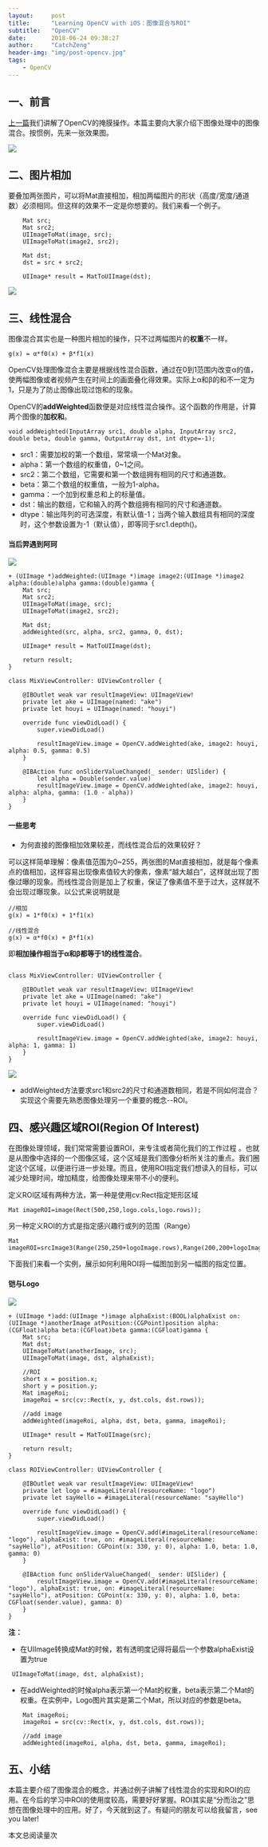 ```yaml
---
layout:     post
title:      "Learning OpenCV with iOS：图像混合与ROI"
subtitle:   "OpenCV"
date:       2018-06-24 09:38:27 
author:     "CatchZeng"
header-img: "img/post-opencv.jpg"
tags:
    - OpenCV
---
```

<span id="busuanzi_container_page_pv"></span>

## 一、前言

[上一篇](http://catchzeng.com/2018/06/14/Learning-OpenCV-with-iOS-掩膜操作/)我们讲解了OpenCV的掩膜操作。本篇主要向大家介绍下图像处理中的图像混合。按惯例，先来一张效果图。

![](/img/in-post/post-opencv/mix-1.gif)


## 二、图片相加

要叠加两张图片，可以将Mat直接相加，相加两幅图片的形状（高度/宽度/通道数）必须相同。但这样的效果不一定是你想要的。我们来看一个例子。

```
    Mat src;
    Mat src2;
    UIImageToMat(image, src);
    UIImageToMat(image2, src2);
    
    Mat dst;
    dst = src + src2;
    
    UIImage* result = MatToUIImage(dst);
```

![](/img/in-post/post-opencv/mix-2.png)


## 三、线性混合
图像混合其实也是一种图片相加的操作，只不过两幅图片的**权重**不一样。
```
g(x) = α*f0(x) + β*f1(x)
```
OpenCV处理图像混合主要是根据线性混合函数，通过在0到1范围内改变α的值，使两幅图像或者视频产生在时间上的画面叠化得效果。实际上α和β的和不一定为1，只是为了防止图像出现过饱和的现象。

OpenCV的**addWeighted**函数便是对应线性混合操作。这个函数的作用是，计算两个图像的**加权和**。
```
void addWeighted(InputArray src1, double alpha, InputArray src2, double beta, double gamma, OutputArray dst, int dtype=-1);
```
* src1：需要加权的第一个数组，常常填一个Mat对象。
* alpha：第一个数组的权重值，0~1之间。
* src2：第二个数组，它需要和第一个数组拥有相同的尺寸和通道数。
* beta：第二个数组的权重值，一般为1-alpha。
* gamma：一个加到权重总和上的标量值。
* dst：输出的数组，它和输入的两个数组拥有相同的尺寸和通道数。
* dtype：输出阵列的可选深度，有默认值-1；当两个输入数组具有相同的深度时，这个参数设置为-1（默认值），即等同于src1.depth()。

#### 当后羿遇到阿珂

![](/img/in-post/post-opencv/mix-3.gif)

```
+ (UIImage *)addWeighted:(UIImage *)image image2:(UIImage *)image2 alpha:(double)alpha gamma:(double)gamma {
    Mat src;
    Mat src2;
    UIImageToMat(image, src);
    UIImageToMat(image2, src2);
    
    Mat dst;
    addWeighted(src, alpha, src2, gamma, 0, dst);
    
    UIImage* result = MatToUIImage(dst);
    
    return result;
}

class MixViewController: UIViewController {

    @IBOutlet weak var resultImageView: UIImageView!
    private let ake = UIImage(named: "ake")
    private let houyi = UIImage(named: "houyi")
    
    override func viewDidLoad() {
        super.viewDidLoad()
        
        resultImageView.image = OpenCV.addWeighted(ake, image2: houyi, alpha: 0.5, gamma: 0.5)
    }
    
    @IBAction func onSliderValueChanged(_ sender: UISlider) {
        let alpha = Double(sender.value)
        resultImageView.image = OpenCV.addWeighted(ake, image2: houyi, alpha: alpha, gamma: (1.0 - alpha))
    }
}
```

#### 一些思考

* 为何直接的图像相加效果较差，而线性混合后的效果较好？

可以这样简单理解：像素值范围为0~255，两张图的Mat直接相加，就是每个像素点的值相加，这样容易出现像素值较大的像素，像素“越大越白”，这样就出现了图像过曝的现象。而线性混合则是加上了权重，保证了像素值不至于过大，这样就不会出现过曝现象。以公式来说明就是
```
//相加
g(x) = 1*f0(x) + 1*f1(x)

//线性混合
g(x) = α*f0(x) + β*f1(x)
```
即**相加操作相当于α和β都等于1的线性混合**。
```

class MixViewController: UIViewController {

    @IBOutlet weak var resultImageView: UIImageView!
    private let ake = UIImage(named: "ake")
    private let houyi = UIImage(named: "houyi")
    
    override func viewDidLoad() {
        super.viewDidLoad()
        
        resultImageView.image = OpenCV.addWeighted(ake, image2: houyi, alpha: 1, gamma: 1)
    }
}
```

![](/img/in-post/post-opencv/mix-4.png)


* addWeighted方法要求src1和src2的尺寸和通道数相同，若是不同如何混合？
实现这个需要先熟悉图像处理另一个重要的概念--ROI。

## 四、感兴趣区域ROI(Region Of Interest)

在图像处理领域，我们常常需要设置ROI，来专注或者简化我们的工作过程 。也就是从图像中选择的一个图像区域，这个区域是我们图像分析所关注的重点。我们圈定这个区域，以便进行进一步处理。而且，使用ROI指定我们想读入的目标，可以减少处理时间，增加精度，给图像处理来带不小的便利。

定义ROI区域有两种方法，第一种是使用cv:Rect指定矩形区域
```
Mat imageROI=image(Rect(500,250,logo.cols,logo.rows));  
```

另一种定义ROI的方式是指定感兴趣行或列的范围（Range）
 ```
Mat imageROI=srcImage3(Range(250,250+logoImage.rows),Range(200,200+logoImage.cols));  
```

下面我们来看一个实例，展示如何利用ROI将一幅图加到另一幅图的指定位置。

#### 铠与Logo

![](/img/in-post/post-opencv/mix-5.gif)

```
+ (UIImage *)add:(UIImage *)image alphaExist:(BOOL)alphaExist on:(UIImage *)anotherImage atPosition:(CGPoint)position alpha:(CGFloat)alpha beta:(CGFloat)beta gamma:(CGFloat)gamma {
    Mat src;
    Mat dst;
    UIImageToMat(anotherImage, src);
    UIImageToMat(image, dst, alphaExist);
    
    //ROI
    short x = position.x;
    short y = position.y;
    Mat imageRoi;
    imageRoi = src(cv::Rect(x, y, dst.cols, dst.rows));
    
    //add image
    addWeighted(imageRoi, alpha, dst, beta, gamma, imageRoi);
    
    UIImage* result = MatToUIImage(src);
    
    return result;
}

class ROIViewController: UIViewController {

    @IBOutlet weak var resultImageView: UIImageView!
    private let logo = #imageLiteral(resourceName: "logo")
    private let sayHello = #imageLiteral(resourceName: "sayHello")
    
    override func viewDidLoad() {
        super.viewDidLoad()
        
        resultImageView.image = OpenCV.add(#imageLiteral(resourceName: "logo"), alphaExist: true, on: #imageLiteral(resourceName: "sayHello"), atPosition: CGPoint(x: 330, y: 0), alpha: 1.0, beta: 1.0, gamma: 0)
    }
    
    @IBAction func onSliderValueChanged(_ sender: UISlider) {
        resultImageView.image = OpenCV.add(#imageLiteral(resourceName: "logo"), alphaExist: true, on: #imageLiteral(resourceName: "sayHello"), atPosition: CGPoint(x: 330, y: 0), alpha: 1.0, beta: CGFloat(sender.value), gamma: 0)
    }
}
```

**注：**

* 在UIImage转换成Mat的时候，若有透明度记得将最后一个参数alphaExist设置为true

```
 UIImageToMat(image, dst, alphaExist);
```

* 在addWeighted的时候alpha表示第一个Mat的权重，beta表示第二个Mat的权重。在实例中，Logo图片其实是第二个Mat，所以对应的参数是beta。

```
    Mat imageRoi;
    imageRoi = src(cv::Rect(x, y, dst.cols, dst.rows));
    
    //add image
    addWeighted(imageRoi, alpha, dst, beta, gamma, imageRoi);
```


## 五、小结

本篇主要介绍了图像混合的概念，并通过例子讲解了线性混合的实现和ROI的应用。在今后的学习中ROI的使用度较高，需要好好掌握。ROI其实是“分而治之”思想在图像处理中的应用。好了，今天就到这了。有疑问的朋友可以给我留言，see you later!

<span id="busuanzi_container_page_pv">
本文总阅读量<span id="busuanzi_value_page_pv"></span>次
</span>